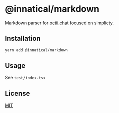# @innatical/markdown

Markdown parser for [octii.chat](https://octii.chat) focused on simplicty.

## Installation

```sh
yarn add @innatical/markdown
```

## Usage

See `test/index.tsx`

## License

[MIT](https://github.com/innatical/md/blob/master/LICENSE)
